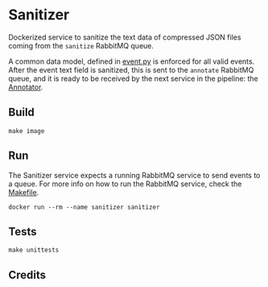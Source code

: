 # Sanitizer

Dockerized service to sanitize the text data of compressed JSON files coming from the `sanitize` RabbitMQ queue.

A common data model, defined in [event.py](../commons/libdrm/datamodel/event.py) is enforced for all valid events.
After the event text field is sanitized, this is sent to the `annotate` RabbitMQ queue, and it is ready to be received
by the next service in the pipeline: the [Annotator](../annotator/README.md).


## Build

```shell
make image
```

## Run

The Sanitizer service expects a running RabbitMQ service to send events to a queue.
For more info on how to run the RabbitMQ service, check the [Makefile](../commons/Makefile).

```shell
docker run --rm --name sanitizer sanitizer
```

## Tests

```shell
make unittests
```

## Credits
